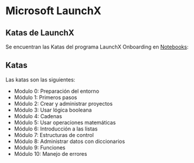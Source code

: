# Microsoft LaunchX

## Katas de LaunchX

Se encuentran las Katas del programa LaunchX Onboarding en [Notebooks](./Notebooks/):

## Katas

Las katas son las siguientes:

  - Modulo 0: Preparación del entorno
  - Módulo 1: Primeros pasos
  - Módulo 2: Crear y administrar proyectos
  - Módulo 3: Usar lógica booleana
  - Módulo 4: Cadenas
  - Módulo 5: Usar operaciones matemáticas
  - Módulo 6: Introducción a las listas
  - Módulo 7: Estructuras de control
  - Módulo 8: Administrar datos con diccionarios
  - Módulo 9: Funciones
  - Módulo 10: Manejo de errores


 
